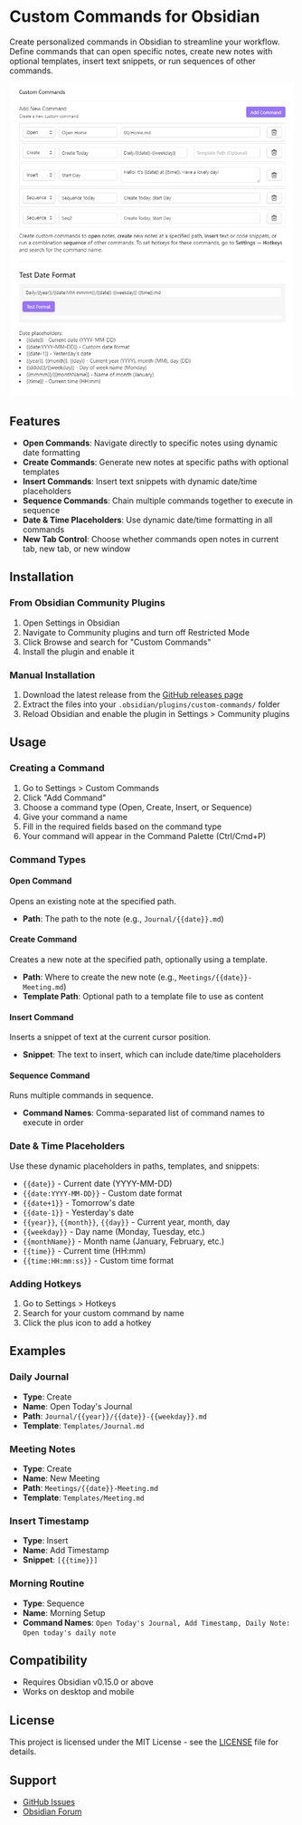# Custom Commands for Obsidian

Create personalized commands in Obsidian to streamline your workflow. Define commands that can open specific notes, create new notes with optional templates, insert text snippets, or run sequences of other commands.

![Custom Commands Settings](demo-image.png)

## Features

- **Open Commands**: Navigate directly to specific notes using dynamic date formatting
- **Create Commands**: Generate new notes at specific paths with optional templates
- **Insert Commands**: Insert text snippets with dynamic date/time placeholders
- **Sequence Commands**: Chain multiple commands together to execute in sequence
- **Date & Time Placeholders**: Use dynamic date/time formatting in all commands
- **New Tab Control**: Choose whether commands open notes in current tab, new tab, or new window

## Installation

### From Obsidian Community Plugins

1. Open Settings in Obsidian
2. Navigate to Community plugins and turn off Restricted Mode
3. Click Browse and search for "Custom Commands"
4. Install the plugin and enable it

### Manual Installation

1. Download the latest release from the [GitHub releases page](https://github.com/Staaaaaaaaaan/obsidian-custom-commands/releases)
2. Extract the files into your `.obsidian/plugins/custom-commands/` folder
3. Reload Obsidian and enable the plugin in Settings > Community plugins

## Usage

### Creating a Command

1. Go to Settings > Custom Commands
2. Click "Add Command"
3. Choose a command type (Open, Create, Insert, or Sequence)
4. Give your command a name
5. Fill in the required fields based on the command type
6. Your command will appear in the Command Palette (Ctrl/Cmd+P)

### Command Types

#### Open Command
Opens an existing note at the specified path.
- **Path**: The path to the note (e.g., `Journal/{{date}}.md`)

#### Create Command
Creates a new note at the specified path, optionally using a template.
- **Path**: Where to create the new note (e.g., `Meetings/{{date}}-Meeting.md`)
- **Template Path**: Optional path to a template file to use as content

#### Insert Command
Inserts a snippet of text at the current cursor position.
- **Snippet**: The text to insert, which can include date/time placeholders

#### Sequence Command
Runs multiple commands in sequence.
- **Command Names**: Comma-separated list of command names to execute in order

### Date & Time Placeholders

Use these dynamic placeholders in paths, templates, and snippets:

- `{{date}}` - Current date (YYYY-MM-DD)
- `{{date:YYYY-MM-DD}}` - Custom date format
- `{{date+1}}` - Tomorrow's date
- `{{date-1}}` - Yesterday's date
- `{{year}}`, `{{month}}`, `{{day}}` - Current year, month, day
- `{{weekday}}` - Day name (Monday, Tuesday, etc.)
- `{{monthName}}` - Month name (January, February, etc.)
- `{{time}}` - Current time (HH:mm)
- `{{time:HH:mm:ss}}` - Custom time format

### Adding Hotkeys

1. Go to Settings > Hotkeys
2. Search for your custom command by name
3. Click the plus icon to add a hotkey

## Examples

### Daily Journal
- **Type**: Create
- **Name**: Open Today's Journal
- **Path**: `Journal/{{year}}/{{date}}-{{weekday}}.md`
- **Template**: `Templates/Journal.md`

### Meeting Notes
- **Type**: Create
- **Name**: New Meeting
- **Path**: `Meetings/{{date}}-Meeting.md`
- **Template**: `Templates/Meeting.md`

### Insert Timestamp
- **Type**: Insert
- **Name**: Add Timestamp
- **Snippet**: `[{{time}}] `

### Morning Routine
- **Type**: Sequence
- **Name**: Morning Setup
- **Command Names**: `Open Today's Journal, Add Timestamp, Daily Note: Open today's daily note`

## Compatibility

- Requires Obsidian v0.15.0 or above
- Works on desktop and mobile

## License

This project is licensed under the MIT License - see the [LICENSE](LICENSE) file for details.

## Support

- [GitHub Issues](https://github.com/Staaaaaaaaaan/obsidian-custom-commands/issues)
- [Obsidian Forum](https://forum.obsidian.md)
